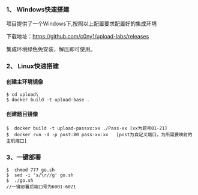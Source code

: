 ### 1、 Windows快速搭建

项目提供了一个Windows下,按照以上配置要求配置好的集成环境

下载地址：https://github.com/c0ny1/upload-labs/releases

集成环境绿色免安装，解压即可使用。

### 2、 Linux快速搭建

#### 创建主环境镜像

```
$ cd upload\
$ docker build -t upload-base .
```

#### 创建题目镜像

```
$  docker build -t upload-passxx:xx ./Pass-xx [xx为题号01-21]
$  docker run -d -p post:80 pass-xx:xx   [post为自定义端口，为所需要映射的主机端口]
```

### 3、一键部署

```
$  chmod 777 go.sh
$  sed -i 's/\r//g' go.sh
$  ./go.sh
//一键部署后端口号为6001-6021
```

